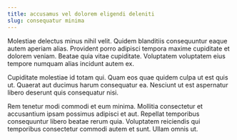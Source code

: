 ```yaml
---
title: accusamus vel dolorem eligendi deleniti
slug: consequatur minima
---
```


Molestiae delectus minus nihil velit. Quidem blanditiis consequuntur eaque autem aperiam alias. Provident porro adipisci tempora maxime cupiditate et dolorem veniam. Beatae quia vitae cupiditate. Voluptatem voluptatem eius tempore numquam alias incidunt autem ex.

Cupiditate molestiae id totam qui. Quam eos quae quidem culpa ut est quis ut. Quaerat aut ducimus harum consequatur ea. Nesciunt ut est aspernatur libero deserunt quis consequatur nisi.

Rem tenetur modi commodi et eum minima. Mollitia consectetur et accusantium ipsam possimus adipisci et aut. Repellat temporibus consequuntur libero beatae rerum quia. Voluptatem reiciendis qui temporibus consectetur commodi autem et sunt. Ullam omnis ut.
